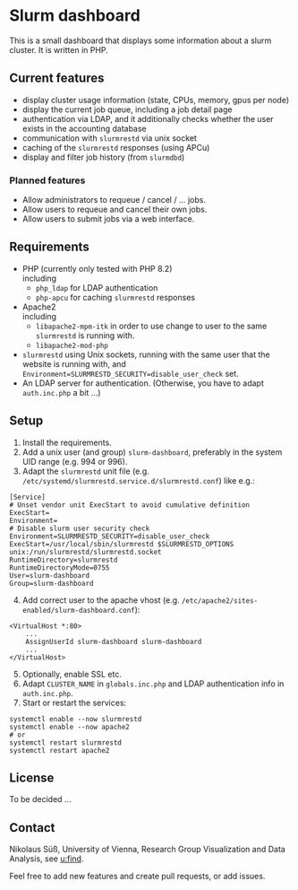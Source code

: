 # Slurm dashboard
This is a small dashboard that displays some information about a slurm cluster. It is written in PHP.

## Current features
- display cluster usage information (state, CPUs, memory, gpus per node)
- display the current job queue, including a job detail page
- authentication via LDAP, and it additionally checks whether the user exists in the accounting database
- communication with `slurmrestd` via unix socket
- caching of the `slurmrestd` responses (using APCu)
- display and filter job history (from `slurmdbd`)

### Planned features
- Allow administrators to requeue / cancel / ... jobs.
- Allow users to requeue and cancel their own jobs.
- Allow users to submit jobs via a web interface.

## Requirements
- PHP (currently only tested with PHP 8.2)<br>
  including
  - `php_ldap` for LDAP authentication
  - `php-apcu` for caching `slurmrestd` responses
- Apache2<br>
  including
  - `libapache2-mpm-itk` in order to use change to user to the same `slurmrestd` is running with.
  - `libapache2-mod-php`
- `slurmrestd` using Unix sockets, running with the same user that the website is running with, and `Environment=SLURMRESTD_SECURITY=disable_user_check` set.
- An LDAP server for authentication. (Otherwise, you have to adapt `auth.inc.php` a bit ...)

## Setup
1. Install the requirements.
2. Add a unix user (and group) `slurm-dashboard`, preferably in the system UID range (e.g. 994 or 996).
3. Adapt the `slurmrestd` unit file (e.g. `/etc/systemd/slurmrestd.service.d/slurmrestd.conf`) like e.g.:
```
[Service]
# Unset vendor unit ExecStart to avoid cumulative definition
ExecStart=
Environment=
# Disable slurm user security check
Environment=SLURMRESTD_SECURITY=disable_user_check
ExecStart=/usr/local/sbin/slurmrestd $SLURMRESTD_OPTIONS unix:/run/slurmrestd/slurmrestd.socket
RuntimeDirectory=slurmrestd
RuntimeDirectoryMode=0755
User=slurm-dashboard
Group=slurm-dashboard
```
4. Add correct user to the apache vhost (e.g. `/etc/apache2/sites-enabled/slurm-dashboard.conf`):
```
<VirtualHost *:80>
    ...
    AssignUserId slurm-dashboard slurm-dashboard
    ...
</VirtualHost>
```
5. Optionally, enable SSL etc.
6. Adapt `CLUSTER_NAME` in `globals.inc.php` and LDAP authentication info in `auth.inc.php`.
7. Start or restart the services:
```
systemctl enable --now slurmrestd
systemctl enable --now apache2
# or
systemctl restart slurmrestd
systemctl restart apache2
```

## License
To be decided ...

## Contact
Nikolaus Süß, University of Vienna, Research Group Visualization and Data Analysis, see <a href="https://ufind.univie.ac.at/de/person.html?id=109904">u:find</a>.

Feel free to add new features and create pull requests, or add issues.